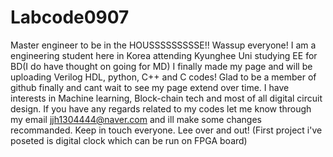 # Labcode0907
Master engineer to be in the HOUSSSSSSSSSE!!
Wassup everyone! 
I am a engineering student here in Korea attending Kyunghee Uni studying EE for BD(I do have thought on going for MD)
I finally made my page and will be uploading Verilog HDL, python, C++ and C codes!
Glad to be a member of github finally and cant wait to see my page extend over time.
I have interests in Machine learning, Block-chain tech and most of all digital circuit design.
If you have any regards related to my codes let me know through my email jjh1304444@naver.com and ill make some changes recommanded.
Keep in touch everyone.
Lee over and out!
(First project i've poseted is digital clock which can be run on FPGA board)
